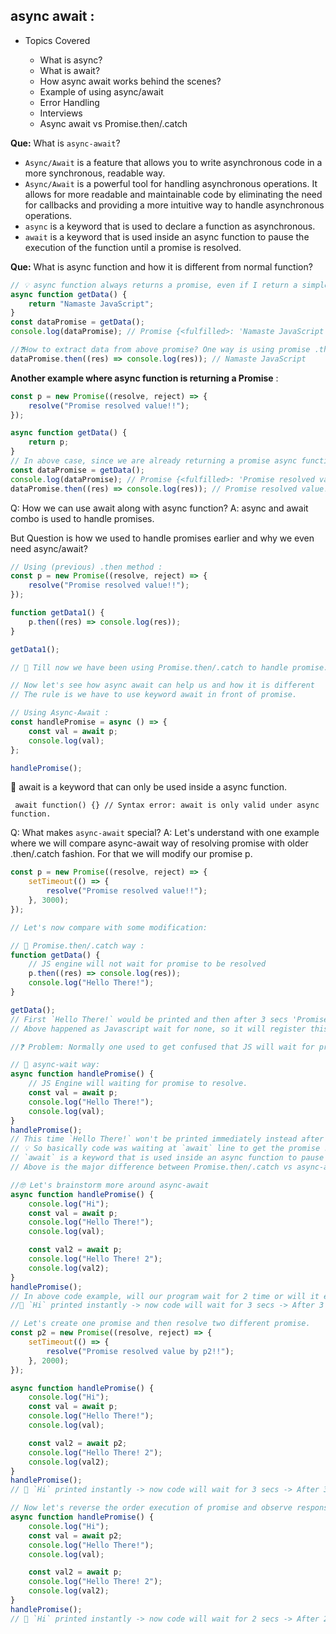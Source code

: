 ## async await :

-   Topics Covered

    -   What is async?
    -   What is await?
    -   How async await works behind the scenes?
    -   Example of using async/await
    -   Error Handling
    -   Interviews
    -   Async await vs Promise.then/.catch

**Que:** What is `async-await`?

-   `Async/Await` is a feature that allows you to write asynchronous code in a more synchronous, readable way.
-   `Async/Await` is a powerful tool for handling asynchronous operations. It allows for more readable and maintainable code by eliminating the need for callbacks and providing a more intuitive way to handle asynchronous operations.
-   `async` is a keyword that is used to declare a function as asynchronous.
-   `await` is a keyword that is used inside an async function to pause the execution of the function until a promise is resolved.

**Que:** What is async function and how it is different from normal function?

```js
// 💡 async function always returns a promise, even if I return a simple string from below function, async keyword will wrap it under Promise and then return.
async function getData() {
    return "Namaste JavaScript";
}
const dataPromise = getData();
console.log(dataPromise); // Promise {<fulfilled>: 'Namaste JavaScript'}

//❓How to extract data from above promise? One way is using promise .then
dataPromise.then((res) => console.log(res)); // Namaste JavaScript
```

**Another example where async function is returning a Promise** :

```js
const p = new Promise((resolve, reject) => {
    resolve("Promise resolved value!!");
});

async function getData() {
    return p;
}
// In above case, since we are already returning a promise async function would simply return that instead of wrapping with a new Promise.
const dataPromise = getData();
console.log(dataPromise); // Promise {<fulfilled>: 'Promise resolved value!!'}
dataPromise.then((res) => console.log(res)); // Promise resolved value!!
```

Q: How we can use await along with async function?
A: async and await combo is used to handle promises.

But Question is how we used to handle promises earlier and why we even need async/await?

```js
// Using (previous) .then method :
const p = new Promise((resolve, reject) => {
    resolve("Promise resolved value!!");
});

function getData1() {
    p.then((res) => console.log(res));
}

getData1();

// 📌 Till now we have been using Promise.then/.catch to handle promise.

// Now let's see how async await can help us and how it is different
// The rule is we have to use keyword await in front of promise.

// Using Async-Await :
const handlePromise = async () => {
    const val = await p;
    console.log(val);
};

handlePromise();
```

📌 await is a keyword that can only be used inside a async function.

` await function() {} // Syntax error: await is only valid under async function.`

Q: What makes `async-await` special?
A: Let's understand with one example where we will compare async-await way of resolving promise with older .then/.catch fashion. For that we will modify our promise p.

```js
const p = new Promise((resolve, reject) => {
    setTimeout(() => {
        resolve("Promise resolved value!!");
    }, 3000);
});

// Let's now compare with some modification:

// 📌 Promise.then/.catch way :
function getData() {
    // JS engine will not wait for promise to be resolved
    p.then((res) => console.log(res));
    console.log("Hello There!");
}

getData();
// First `Hello There!` would be printed and then after 3 secs 'Promise resolved value!!' will be printed.
// Above happened as Javascript wait for none, so it will register this promise and take this callback function and register separately, then js will move on and execute the following console and later once promise is resolved, following console will be printed.

//❓ Problem: Normally one used to get confused that JS will wait for promise to be resolved before executing following lines.

// 📌 async-wait way:
async function handlePromise() {
    // JS Engine will waiting for promise to resolve.
    const val = await p;
    console.log("Hello There!");
    console.log(val);
}
handlePromise();
// This time `Hello There!` won't be printed immediately instead after 3 secs. `Hello There!` will be printed followed by 'Promise resolved value!!'
// 💡 So basically code was waiting at `await` line to get the promise resolve before moving on to next line.
// `await` is a keyword that is used inside an async function to pause the execution of the function until a promise is resolved.
// Above is the major difference between Promise.then/.catch vs async-await

//🤓 Let's brainstorm more around async-await
async function handlePromise() {
    console.log("Hi");
    const val = await p;
    console.log("Hello There!");
    console.log(val);

    const val2 = await p;
    console.log("Hello There! 2");
    console.log(val2);
}
handlePromise();
// In above code example, will our program wait for 2 time or will it execute parallely.
//📌 `Hi` printed instantly -> now code will wait for 3 secs -> After 3 secs both promises will be resolved so ('Hello There!' 'Promise resolved value!!' 'Hello There! 2' 'Promise resolved value!!') will get printed immediately.

// Let's create one promise and then resolve two different promise.
const p2 = new Promise((resolve, reject) => {
    setTimeout(() => {
        resolve("Promise resolved value by p2!!");
    }, 2000);
});

async function handlePromise() {
    console.log("Hi");
    const val = await p;
    console.log("Hello There!");
    console.log(val);

    const val2 = await p2;
    console.log("Hello There! 2");
    console.log(val2);
}
handlePromise();
// 📌 `Hi` printed instantly -> now code will wait for 3 secs -> After 3 secs both promises will be resolved so ('Hello There!' 'Promise resolved value!!' 'Hello There! 2' 'Promise resolved value by p2!!') will get printed immediately. So even though `p2` was resolved after 2 secs it had to wait for `p` to get resolved

// Now let's reverse the order execution of promise and observe response.
async function handlePromise() {
    console.log("Hi");
    const val = await p2;
    console.log("Hello There!");
    console.log(val);

    const val2 = await p;
    console.log("Hello There! 2");
    console.log(val2);
}
handlePromise();
// 📌 `Hi` printed instantly -> now code will wait for 2 secs -> After 2 secs ('Hello There!' 'Promise resolved value by p2!!') will get printed and in the subsequent second i.e. after 3 secs ('Hello There! 2' 'Promise resolved value!!') will get printed
```
